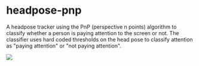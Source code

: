 # headpose-pnp

A headpose tracker using the PnP (perspective n points) algorithm to classify whether a person is paying attention to the screen or not.  The classifier uses hard coded thresholds on the head pose to classify attention as "paying attention" or "not paying attention".


![](video-demo.gif)